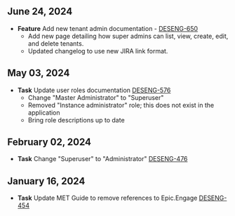 ## June 24, 2024

- **Feature** Add new tenant admin documentation - [DESENG-650](https://citz-gdx.atlassian.net/browse/DESENG-650)
  - Add new page detailing how super admins can list, view, create, edit, and delete tenants.
  - Updated changelog to use new JIRA link format.

## May 03, 2024

- **Task** Update user roles documentation [DESENG-576](https://citz-gdx.atlassian.net/browse/DESENG-576)
  - Change "Master Administrator" to "Superuser"
  - Removed "Instance administrator" role; this does not exist in the application
  - Bring role descriptions up to date

## February 02, 2024

- **Task** Change "Superuser" to "Administrator" [DESENG-476](https://citz-gdx.atlassian.net/browse/DESENG-476)

## January 16, 2024

- **Task** Update MET Guide to remove references to Epic.Engage [DESENG-454](https://citz-gdx.atlassian.net/browse/DESENG-454)
